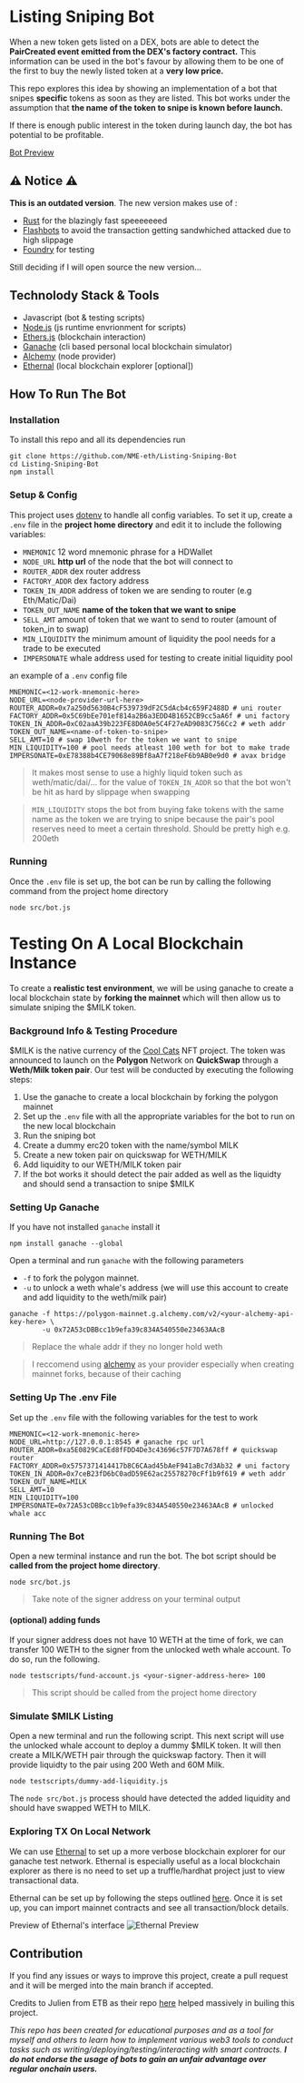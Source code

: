 # Listing Sniping Bot
When a new token gets listed on a DEX, bots are able to detect the **PairCreated event emitted from the DEX's factory contract.** This information can be used in the bot's favour by allowing them to be one of the first to buy the newly listed token at a **very low price.**

This repo explores this idea by showing an implementation of a bot that snipes **specific** tokens as soon as they are listed. This bot works under the assumption that **the name of the token to snipe is known before launch.** 

If there is enough public interest in the token during launch day, the bot has potential to be profitable.

[Bot Preview](https://twitter.com/i/status/1494781960350314507)

## :warning: Notice :warning:
**This is an outdated version**. The new version makes use of :
- [Rust](https://www.rust-lang.org/) for the blazingly fast speeeeeeed 
- [Flashbots](https://www.npmjs.com/package/@flashbots/ethers-provider-bundle) to avoid the transaction getting sandwhiched attacked due to high slippage
- [Foundry](https://book.getfoundry.sh/forge/index.html) for testing

Still deciding if I will open source the new version...

## Technolody Stack & Tools
- Javascript (bot & testing scripts)
- [Node.js](https://nodejs.org/en/docs/guides/) (js runtime envrionment for scripts)
- [Ethers.js](https://docs.ethers.io/v5/) (blockchain interaction)
- [Ganache](https://github.com/trufflesuite/ganache-cli-archive) (cli based personal local blockchain simulator)
- [Alchemy](https://docs.alchemy.com/alchemy/) (node provider)
- [Ethernal](https://doc.tryethernal.com/) (local blockchain explorer [optional])

## How To Run The Bot
### Installation
To install this repo and all its dependencies run
```
git clone https://github.com/NME-eth/Listing-Sniping-Bot
cd Listing-Sniping-Bot
npm install
```
### Setup & Config
This project uses [dotenv](https://github.com/motdotla/dotenv#readme) to handle all config variables. To set it up, create a `.env` file in the **project home directory** and edit it to include the following variables:
- `MNEMONIC` 12 word mnemonic phrase for a HDWallet
- `NODE_URL` **http url** of the node that the bot will connect to
- `ROUTER_ADDR` dex router address
- `FACTORY_ADDR` dex factory address
- `TOKEN_IN_ADDR` address of token we are sending to router (e.g Eth/Matic/Dai)
- `TOKEN_OUT_NAME` **name of the token that we want to snipe**
- `SELL_AMT` amount of token that we want to send to router (amount of token_in to swap)
- `MIN_LIQUIDITY` the minimum amount of liquidity the pool needs for a trade to be executed
- `IMPERSONATE` whale address used for testing to create initial liquidity pool

an example of a `.env` config file 
```
MNEMONIC=<12-work-mnemonic-here>
NODE_URL=<node-provider-url-here>
ROUTER_ADDR=0x7a250d5630B4cF539739dF2C5dAcb4c659F2488D # uni router
FACTORY_ADDR=0x5C69bEe701ef814a2B6a3EDD4B1652CB9cc5aA6f # uni factory
TOKEN_IN_ADDR=0xC02aaA39b223FE8D0A0e5C4F27eAD9083C756Cc2 # weth addr
TOKEN_OUT_NAME=<name-of-token-to-snipe>
SELL_AMT=10 # swap 10weth for the token we want to snipe
MIN_LIQUIDITY=100 # pool needs atleast 100 weth for bot to make trade
IMPERSONATE=0xE78388b4CE79068e89Bf8aA7f218eF6b9AB0e9d0 # avax bridge 
```
>It makes most sense to use a highly liquid token such as weth/matic/dai/... for the value of `TOKEN_IN_ADDR` so that the bot won't be hit as hard by slippage when swapping

>`MIN_LIQUIDITY` stops the bot from buying fake tokens with the same name as the token we are trying to snipe because the pair's pool reserves need to meet a certain threshold. Should be pretty high e.g. 200eth

### Running 
Once the `.env` file is set up, the bot can be run by calling the following command from the project home directory
```
node src/bot.js
```

# Testing On A Local Blockchain Instance 
To create a **realistic test environment**, we will be using ganache to create a local blockchain state by **forking the mainnet** which will then allow us to simulate sniping the $MILK token. 

### Background Info & Testing Procedure
$MILK is the native currency of the [Cool Cats](https://www.coolcatsnft.com/) NFT project. The token was announced to launch on the **Polygon** Network on **QuickSwap** through a **Weth/Milk token pair**. Our test will be conducted by executing the following steps:

1. Use the ganache to create a local blockchain by forking the polygon mainnet 
2. Set up the `.env` file with all the appropriate variables for the bot to run on the new local blockchain
3. Run the sniping bot
4. Create a dummy erc20 token with the name/symbol MILK
4. Create a new token pair on quickswap for WETH/MILK
5. Add liquidity to our WETH/MILK token pair
6. If the bot works it should detect the pair added as well as the liquidty and should send a transaction to snipe $MILK
 
### Setting Up Ganache
If you have not installed `ganache` install it
```
npm install ganache --global
```

Open a terminal and run `ganache` with the following parameters
- `-f` to fork the polygon mainnet. 
- `-u` to unlock a weth whale's address (we will use this account to create and add liquidity to the weth/milk pair)
```
ganache -f https://polygon-mainnet.g.alchemy.com/v2/<your-alchemy-api-key-here> \
        -u 0x72A53cDBBcc1b9efa39c834A540550e23463AAcB
```
>Replace the whale addr if they no longer hold weth 

>I reccomend using [alchemy](https://docs.alchemy.com/alchemy/) as your provider especially when creating mainnet forks, because of their caching

### Setting Up The .env File
Set up the `.env` file with the following variables for the test to work
```
MNEMONIC=<12-work-mnemonic-here>
NODE_URL=http://127.0.0.1:8545 # ganache rpc url
ROUTER_ADDR=0xa5E0829CaCEd8fFDD4De3c43696c57F7D7A678ff # quickswap router
FACTORY_ADDR=0x5757371414417b8C6CAad45bAeF941aBc7d3Ab32 # uni factory
TOKEN_IN_ADDR=0x7ceB23fD6bC0adD59E62ac25578270cFf1b9f619 # weth addr
TOKEN_OUT_NAME=MILK
SELL_AMT=10 
MIN_LIQUIDITY=100 
IMPERSONATE=0x72A53cDBBcc1b9efa39c834A540550e23463AAcB # unlocked whale acc
```

### Running The Bot
Open a new terminal instance and run the bot. The bot script should be **called from the project home directory**.
```
node src/bot.js
```
>Take note of the signer address on your terminal output

#### (optional) adding funds 
If your signer address does not have 10 WETH at the time of fork, we can transfer 100 WETH to the signer from the unlocked weth whale account. To do so, run the following.
```
node testscripts/fund-account.js <your-signer-address-here> 100
```
>This script should be called from the project home directory

### Simulate $MILK Listing
Open a new terminal and run the following script. This next script will use the unlocked whale account to deploy a dummy $MILK token. It will then create a MILK/WETH pair through the quickswap factory. Then it will provide liquidty to the pair using 200 Weth and 60M Milk.
```
node testscripts/dummy-add-liquidity.js 
```

The `node src/bot.js` process should have detected the added liquidity and should have swapped WETH to MILK.

### Exploring TX On Local Network
We can use [Ethernal](https://doc.tryethernal.com/) to set up a more verbose blockchain explorer for our ganache test network. Ethernal is especially useful as a local blockchain explorer as there is no need to set up a truffle/hardhat project just to view transactional data.

Ethernal can be set up by following the steps outlined [here](https://doc.tryethernal.com/getting-started/quickstart). Once it is set up, you can import mainnet contracts and see all transaction/block details.

Preview of Ethernal's interface
![Ethernal Preview](./EthernalScreenShot.png)

## Contribution
If you find any issues or ways to improve this project, create a pull request and it will be merged into the main branch if accepted.

Credits to Julien from ETB as their repo [here](https://github.com/jklepatch/eattheblocks/tree/master/screencast/322-uniswap-trading-bot) helped massively in builing this project.

*This repo has been created for educational purposes and as a tool for myself and others to learn how to implement various web3 tools to conduct tasks such as writing/deploying/testing/interacting with smart contracts. **I do not endorse the usage of bots to gain an unfair advantage over regular onchain users.***
